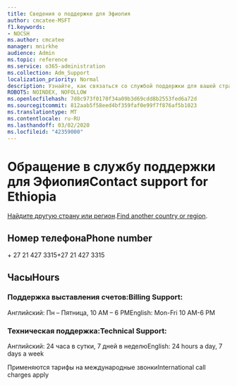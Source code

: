 ```yaml
---
title: Сведения о поддержке для Эфиопия
author: cmcatee-MSFT
f1.keywords:
- NOCSH
ms.author: cmcatee
manager: mnirkhe
audience: Admin
ms.topic: reference
ms.service: o365-administration
ms.collection: Adm_Support
localization_priority: Normal
description: Узнайте, как связаться со службой поддержки для вашей страны или региона.
ROBOTS: NOINDEX, NOFOLLOW
ms.openlocfilehash: 7d8c973f0170f34a09b3d69cdd8b2553fed6a72d
ms.sourcegitcommit: 812aab5f58eed4bf359faf0e99f7f876af5b1023
ms.translationtype: MT
ms.contentlocale: ru-RU
ms.lasthandoff: 03/02/2020
ms.locfileid: "42359000"
---
```

# <a name="contact-support-for-ethiopia"></a><span data-ttu-id="6616d-103">Обращение в службу поддержки для Эфиопия</span><span class="sxs-lookup"><span data-stu-id="6616d-103">Contact support for Ethiopia</span></span>

<span data-ttu-id="6616d-104">[Найдите другую страну или регион](../contact-support-for-business-products.md).</span><span class="sxs-lookup"><span data-stu-id="6616d-104">[Find another country or region](../contact-support-for-business-products.md).</span></span>

## <a name="phone-number"></a><span data-ttu-id="6616d-105">Номер телефона</span><span class="sxs-lookup"><span data-stu-id="6616d-105">Phone number</span></span>
<span data-ttu-id="6616d-106">+ 27 21 427 3315</span><span class="sxs-lookup"><span data-stu-id="6616d-106">+27 21 427 3315</span></span>

## <a name="hours"></a><span data-ttu-id="6616d-107">Часы</span><span class="sxs-lookup"><span data-stu-id="6616d-107">Hours</span></span>
### <a name="billing-support"></a><span data-ttu-id="6616d-108">Поддержка выставления счетов:</span><span class="sxs-lookup"><span data-stu-id="6616d-108">Billing Support:</span></span>

<span data-ttu-id="6616d-109">Английский: Пн – Пятница, 10 AM – 6 PM</span><span class="sxs-lookup"><span data-stu-id="6616d-109">English: Mon-Fri 10 AM-6 PM</span></span>

### <a name="technical-support"></a><span data-ttu-id="6616d-110">Техническая поддержка:</span><span class="sxs-lookup"><span data-stu-id="6616d-110">Technical Support:</span></span>

<span data-ttu-id="6616d-111">Английский: 24 часа в сутки, 7 дней в неделю</span><span class="sxs-lookup"><span data-stu-id="6616d-111">English: 24 hours a day, 7 days a week</span></span>

<span data-ttu-id="6616d-112">Применяются тарифы на международные звонки</span><span class="sxs-lookup"><span data-stu-id="6616d-112">International call charges apply</span></span>
